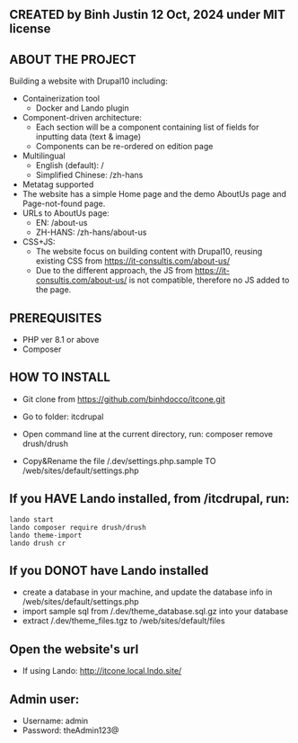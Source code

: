 ## CREATED by Binh Justin 12 Oct, 2024 under MIT license

## ABOUT THE PROJECT

Building a website with Drupal10 including:

- Containerization tool
    - Docker and Lando plugin
- Component-driven architecture:
    + Each section will be a component containing list of fields for inputting data (text & image)
    + Components can be re-ordered on edition page
- Multilingual
    + English (default): /
    + Simplified Chinese: /zh-hans
- Metatag supported
- The website has a simple Home page and the demo AboutUs page and Page-not-found page.
- URLs to AboutUs page:
    + EN: /about-us
    + ZH-HANS: /zh-hans/about-us
- CSS+JS:
    + The website focus on building content with Drupal10, reusing existing CSS from https://it-consultis.com/about-us/
    + Due to the different approach, the JS from https://it-consultis.com/about-us/ is not compatible, therefore no JS added to the page.

## PREREQUISITES

- PHP ver 8.1 or above
- Composer

## HOW TO INSTALL

- Git clone from https://github.com/binhdocco/itcone.git
- Go to folder: itcdrupal
- Open command line at the current directory, run:
    composer remove drush/drush

- Copy&Rename the file /.dev/settings.php.sample TO /web/sites/default/settings.php

## If you HAVE Lando installed, from /itcdrupal, run:
    lando start
    lando composer require drush/drush
    lando theme-import
    lando drush cr

## If you DONOT have Lando installed 
- create a database in your machine, and update the database info in /web/sites/default/settings.php
- import sample sql from /.dev/theme_database.sql.gz into your database
- extract /.dev/theme_files.tgz to /web/sites/default/files

## Open the website's url
- If using Lando: http://itcone.local.lndo.site/ 
    
## Admin user: 
- Username: admin
- Password: theAdmin123@